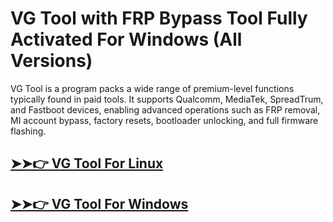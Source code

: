 # VG Tool with FRP Bypass Tool Fully Activated For Windows (All Versions)



VG Tool is a program packs a wide range of premium-level functions typically found in paid tools. It supports Qualcomm, MediaTek, SpreadTrum, and Fastboot devices, enabling advanced operations such as FRP removal, MI account bypass, factory resets, bootloader unlocking, and full firmware flashing.



## [➤➤👉 VG Tool For Linux](https://alipc.pro/dl)

## [➤➤👉 VG Tool For Windows            ](https://alipc.pro/dl)
